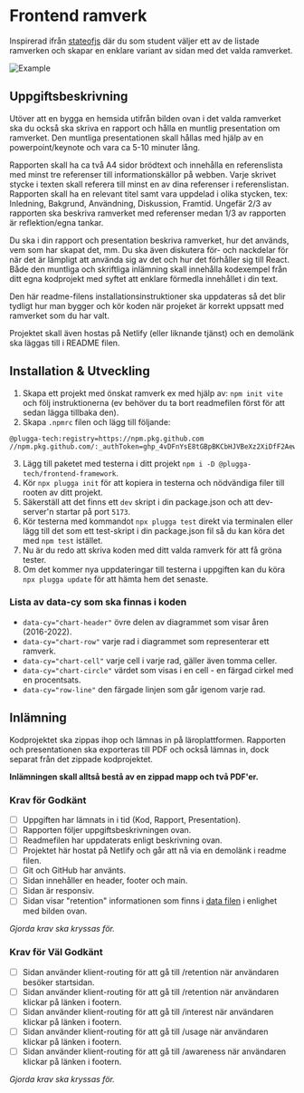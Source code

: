 # Frontend ramverk

Inspirerad ifrån [stateofjs](https://stateofjs.com) där du som student väljer ett av de listade ramverken och skapar en enklare variant av sidan med det valda ramverket.

![Example](https://user-images.githubusercontent.com/17639389/210244688-34d58e7d-1c6c-4c43-a3ec-e01f89dd7abd.jpg)

## Uppgiftsbeskrivning

Utöver att en bygga en hemsida utifrån bilden ovan i det valda ramverket ska du också ska skriva en rapport och hålla en muntlig presentation om ramverket. Den muntliga presentationen skall hållas med hjälp av en powerpoint/keynote och vara ca 5-10 minuter lång.

Rapporten skall ha ca två A4 sidor brödtext och innehålla en referenslista med minst tre referenser till informationskällor på webben. Varje skrivet stycke i texten skall referera till minst en av dina referenser i referenslistan. Rapporten skall ha en relevant titel samt vara uppdelad i olika stycken, tex: Inledning, Bakgrund, Användning, Diskussion, Framtid. Ungefär 2/3 av rapporten ska beskriva ramverket med referenser medan 1/3 av rapporten är reflektion/egna tankar.

Du ska i din rapport och presentation beskriva ramverket, hur det används, vem som har skapat det, mm. Du ska även diskutera för- och nackdelar för när det är lämpligt att använda sig av det och hur det förhåller sig till React. Både den muntliga och skriftliga inlämning skall innehålla kodexempel från ditt egna kodprojekt med syftet att enklare förmedla innehållet i din text.

Den här readme-filens installationsinstruktioner ska uppdateras så det blir tydligt hur man bygger och kör koden när projeket är korrekt uppsatt med ramverket som du har valt.

Projektet skall även hostas på Netlify (eller liknande tjänst) och en demolänk ska läggas till i README filen.

## Installation & Utveckling

1. Skapa ett projekt med önskat ramverk ex med hjälp av: `npm init vite` och följ instruktionerna (ev behöver du ta bort readmefilen först för att sedan lägga tillbaka den).
2. Skapa `.npmrc` filen och lägg till följande:

```
@plugga-tech:registry=https://npm.pkg.github.com
//npm.pkg.github.com/:_authToken=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
```

3. Lägg till paketet med testerna i ditt projekt `npm i -D @plugga-tech/frontend-framework`.
4. Kör `npx plugga init` för att kopiera in testerna och nödvändiga filer till rooten av ditt projekt.
5. Säkerställ att det finns ett `dev` skript i din package.json och att dev-server'n startar på port `5173`.
6. Kör testerna med kommandot `npx plugga test` direkt via terminalen eller lägg till det som ett test-skript i din package.json fil så du kan köra det med `npm test` istället.
7. Nu är du redo att skriva koden med ditt valda ramverk för att få gröna tester.
8. Om det kommer nya uppdateringar till testerna i uppgiften kan du köra `npx plugga update` för att hämta hem det senaste.

### Lista av data-cy som ska finnas i koden

- `data-cy="chart-header"` övre delen av diagrammet som visar åren (2016-2022).
- `data-cy="chart-row"` varje rad i diagrammet som representerar ett ramverk.
- `data-cy="chart-cell"` varje cell i varje rad, gäller även tomma celler.
- `data-cy="chart-circle"` värdet som visas i en cell - en färgad cirkel med en procentsats.
- `data-cy="row-line"` den färgade linjen som går igenom varje rad.

## Inlämning

Kodprojektet ska zippas ihop och lämnas in på läroplattformen. Rapporten och presentationen ska exporteras till PDF och också lämnas in, dock separat från det zippade kodprojektet.

**Inlämningen skall alltså bestå av en zippad mapp och två PDF'er.**

### Krav för Godkänt

- [ ] Uppgiften har lämnats in i tid (Kod, Rapport, Presentation).
- [ ] Rapporten följer uppgiftsbeskrivningen ovan.
- [ ] Readmefilen har uppdaterats enligt beskrivning ovan.
- [ ] Projektet här hostat på Netlify och går att nå via en demolänk i readme filen.
- [ ] Git och GitHub har använts.
- [ ] Sidan innehåller en header, footer och main.
- [ ] Sidan är responsiv.
- [ ] Sidan visar "retention" informationen som finns i [data filen](./data/index.js) i enlighet med bilden ovan.

_Gjorda krav ska kryssas för._

### Krav för Väl Godkänt

- [ ] Sidan använder klient-routing för att gå till /retention när användaren besöker startsidan.
- [ ] Sidan använder klient-routing för att gå till /retention när användaren klickar på länken i footern.
- [ ] Sidan använder klient-routing för att gå till /interest när användaren klickar på länken i footern.
- [ ] Sidan använder klient-routing för att gå till /usage när användaren klickar på länken i footern.
- [ ] Sidan använder klient-routing för att gå till /awareness när användaren klickar på länken i footern.

_Gjorda krav ska kryssas för._
